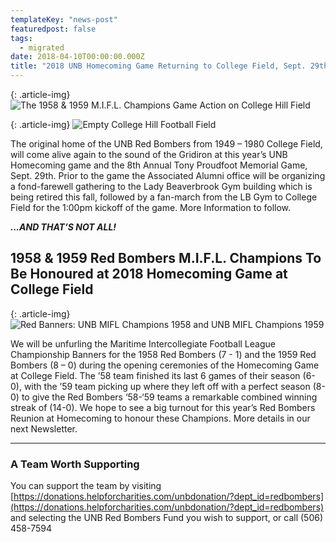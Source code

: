 ```yaml
---
templateKey: "news-post"
featuredpost: false
tags:
  - migrated
date: 2018-04-10T00:00:00.000Z
title: "2018 UNB Homecoming Game Returning to College Field, Sept. 29th - Honouring The 1958 & 1959 Red Bombers M.I.F.L. Champions"
---
```


{: .article-img}
![The 1958 & 1959 M.I.F.L. Champions Game Action on College Hill Field](/img/posts/2018-04-10-1.jpg)

{: .article-img}
![Empty College Hill Football Field](/img/posts/2018-04-10-2.jpg)

The original home of the UNB Red Bombers from 1949 – 1980 College Field, will come alive again to the sound of the Gridiron at this year’s UNB Homecoming game and the 8th Annual Tony Proudfoot Memorial Game, Sept. 29th. Prior to the game the Associated Alumni office will be organizing a fond-farewell gathering to the Lady Beaverbrook Gym building which is being retired this fall, followed by a fan-march from the LB Gym to College Field for the 1:00pm kickoff of the game. More Information to follow.

***...AND THAT’S NOT ALL!***

## 1958 & 1959 Red Bombers M.I.F.L. Champions To Be Honoured at 2018 Homecoming Game at College Field

{: .article-img}
![Red Banners: UNB MIFL Champions 1958 and UNB MIFL Champions 1959](/img/posts/2018-04-10-3.jpg)

We will be unfurling the Maritime Intercollegiate Football League Championship Banners for the 1958 Red Bombers (7 - 1) and the 1959 Red Bombers (8 – 0) during the opening ceremonies of the Homecoming Game at College Field. The ’58 team finished its last 6 games of their season (6-0), with the ’59 team picking up where they left off with a perfect season (8-0) to give the Red Bombers ‘58-‘59 teams a remarkable combined winning streak of (14-0).
We hope to see a big turnout for this year’s Red Bombers Reunion at Homecoming to honour these Champions. More details in our next Newsletter.

***

### A Team Worth Supporting
You can support the team by visiting [https://donations.helpforcharities.com/unbdonation/?dept_id=redbombers](https://donations.helpforcharities.com/unbdonation/?dept_id=redbombers) and selecting the UNB Red Bombers Fund you wish to support, or call (506) 458-7594

